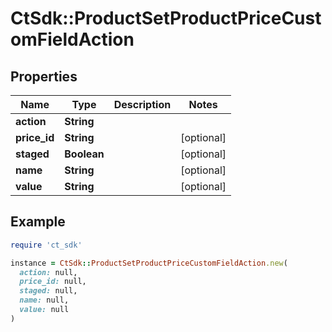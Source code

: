 # CtSdk::ProductSetProductPriceCustomFieldAction

## Properties

| Name | Type | Description | Notes |
| ---- | ---- | ----------- | ----- |
| **action** | **String** |  |  |
| **price_id** | **String** |  | [optional] |
| **staged** | **Boolean** |  | [optional] |
| **name** | **String** |  | [optional] |
| **value** | **String** |  | [optional] |

## Example

```ruby
require 'ct_sdk'

instance = CtSdk::ProductSetProductPriceCustomFieldAction.new(
  action: null,
  price_id: null,
  staged: null,
  name: null,
  value: null
)
```

